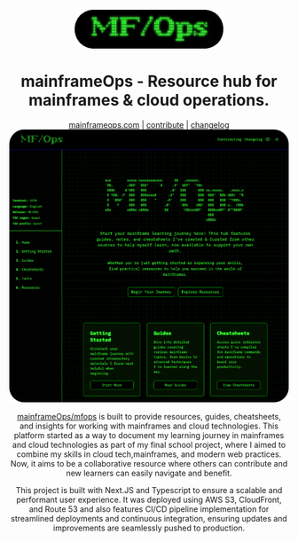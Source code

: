 <p align="center">
<img height="70" src="public/assets/mfopslogodark.png">
</p>

<h1 align="center">mainframeOps - Resource hub for mainframes & cloud operations.</h1>

<div align="center">
  <a href="https://mainframeops.com">mainframeops.com</a> |
  <a href="https://mainframeops.com/contribute">contribute</a> |
  <a href="https://mainframeops.com/changelog">changelog</a>
</div>

<img src="public/screenshots/mfopsdarkround.png">

<p align='center'>
<a href="https://www.mainframeops.com/">mainframeOps/mfops</a> is built to provide resources, guides, cheatsheets, and insights for working with mainframes and cloud technologies. This platform started as a way to document my learning journey in mainframes and cloud technologies as part of my final school project, where I aimed to combine my skills in cloud tech,mainframes, and modern web practices. Now, it aims to be a collaborative resource where others can contribute and new learners can easily navigate and benefit. </p>

<p align='center'>
This project is built with Next.JS and Typescript to ensure a scalable and performant user experience. It was deployed using AWS S3, CloudFront, and Route 53 and also features CI/CD pipeline implementation for streamlined deployments and continuous integration, ensuring updates and improvements are seamlessly pushed to production.
</p>
